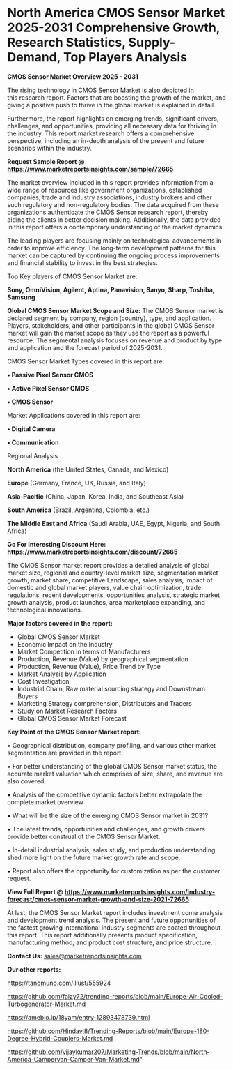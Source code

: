 # North America CMOS Sensor Market 2025-2031 Comprehensive Growth, Research Statistics, Supply-Demand,  Top Players Analysis

<Strong> CMOS Sensor Market Overview 2025 - 2031</strong>

The rising technology in CMOS Sensor Market is also depicted in this research report. Factors that are boosting the growth of the market, and giving a positive push to thrive in the global market is explained in detail.

Furthermore, the report highlights on emerging trends, significant drivers, challenges, and opportunities, providing all necessary data for thriving in the industry. This report market research offers a comprehensive perspective, including an in-depth analysis of the present and future scenarios within the industry.

<strong>Request Sample Report @ <a href=https://www.marketreportsinsights.com/sample/72665>https://www.marketreportsinsights.com/sample/72665</a></strong>

The market overview included in this report provides information from a wide range of resources like government organizations, established companies, trade and industry associations, industry brokers and other such regulatory and non-regulatory bodies. The data acquired from these organizations authenticate the CMOS Sensor research report, thereby aiding the clients in better decision making. Additionally, the data provided in this report offers a contemporary understanding of the market dynamics.

The leading players are focusing mainly on technological advancements in order to improve efficiency. The long-term development patterns for this market can be captured by continuing the ongoing process improvements and financial stability to invest in the best strategies.

Top Key players of CMOS Sensor Market are:

<strong>Sony, OmniVision, Agilent, Aptina, Panavision, Sanyo, Sharp, Toshiba, Samsung</strong>

<strong><b>Global CMOS Sensor Market Scope and Size:</b></strong>
The CMOS Sensor market is declared segment by company, region (country), type, and application. Players, stakeholders, and other participants in the global CMOS Sensor market will gain the market scope as they use the report as a powerful resource. The segmental analysis focuses on revenue and product by type and application and the forecast period of 2025-2031.

CMOS Sensor Market Types covered in this report are:

<strong>• Passive Pixel Sensor CMOS

• Active Pixel Sensor CMOS

• CMOS Sensor</strong>

Market Applications covered in this report are:

<strong>• Digital Camera

• Communication</strong> 

Regional Analysis

<strong>North America</strong> (the United States, Canada, and Mexico)

<strong>Europe</strong> (Germany, France, UK, Russia, and Italy)

<strong>Asia-Pacific</strong> (China, Japan, Korea, India, and Southeast Asia)

<strong>South America</strong> (Brazil, Argentina, Colombia, etc.)

<strong>The Middle East and Africa</strong> (Saudi Arabia, UAE, Egypt, Nigeria, and South Africa)

<strong>Go For Interesting Discount Here: <a href=https://www.marketreportsinsights.com/discount/72665>https://www.marketreportsinsights.com/discount/72665</a></strong>

The CMOS Sensor market report provides a detailed analysis of global market size, regional and country-level market size, segmentation market growth, market share, competitive Landscape, sales analysis, impact of domestic and global market players, value chain optimization, trade regulations, recent developments, opportunities analysis, strategic market growth analysis, product launches, area marketplace expanding, and technological innovations.

<strong><b>Major factors covered in the report:</b></strong>
<ul>
  <li>Global CMOS Sensor Market </li>
  <li>Economic Impact on the Industry</li>
  <li>Market Competition in terms of Manufacturers</li>
  <li>Production, Revenue (Value) by geographical segmentation</li>
  <li>Production, Revenue (Value), Price Trend by Type</li>
  <li>Market Analysis by Application</li>
  <li>Cost Investigation</li>
  <li>Industrial Chain, Raw material sourcing strategy and Downstream Buyers</li>
  <li>Marketing Strategy comprehension, Distributors and Traders</li>
  <li>Study on Market Research Factors</li>
  <li>Global CMOS Sensor Market Forecast</li>
</ul>

<strong><b>Key Point of the CMOS Sensor Market report:</b></strong>

• Geographical distribution, company profiling, and various other market segmentation are provided in the report.

• For better understanding of the global CMOS Sensor market status, the accurate market valuation which comprises of size, share, and revenue are also covered.

• Analysis of the competitive dynamic factors better extrapolate the complete market overview

• What will be the size of the emerging CMOS Sensor market in 2031?

• The latest trends, opportunities and challenges, and growth drivers provide better construal of the CMOS Sensor Market.

• In-detail industrial analysis, sales study, and production understanding shed more light on the future market growth rate and scope.

• Report also offers the opportunity for customization as per the customer request.

<strong><b>View Full Report @ <a href=https://www.marketreportsinsights.com/industry-forecast/cmos-sensor-market-growth-and-size-2021-72665>https://www.marketreportsinsights.com/industry-forecast/cmos-sensor-market-growth-and-size-2021-72665</a></b></strong>


At last, the CMOS Sensor Market report includes investment come analysis and development trend analysis. The present and future opportunities of the fastest growing international industry segments are coated throughout this report. This report additionally presents product specification, manufacturing method, and product cost structure, and price structure.

<strong>Contact Us:</strong>
sales@marketreportsinsights.com

<strong>Our other reports:</strong>

<a href=https://tanomuno.com/illust/555924>https://tanomuno.com/illust/555924</a>

<a href=https://github.com/faizy72/trending-reports/blob/main/Europe-Air-Cooled-Turbogenerator-Market.md>https://github.com/faizy72/trending-reports/blob/main/Europe-Air-Cooled-Turbogenerator-Market.md</a>

<a href=https://ameblo.jp/18yam/entry-12893478739.html>https://ameblo.jp/18yam/entry-12893478739.html</a>

<a href=https://github.com/Hindavi8/Trending-Reports/blob/main/Europe-180-Degree-Hybrid-Couplers-Market.md>https://github.com/Hindavi8/Trending-Reports/blob/main/Europe-180-Degree-Hybrid-Couplers-Market.md</a>

<a href=https://github.com/vijaykumar207/Marketing-Trends/blob/main/North-America-Campervan-Camper-Van-Market.md>https://github.com/vijaykumar207/Marketing-Trends/blob/main/North-America-Campervan-Camper-Van-Market.md</a>"
